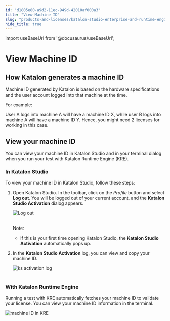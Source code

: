 ```yaml
---
id: "d1805e80-a9d2-11ec-949d-42010af000a3"
title: "View Machine ID"
slug: "products-and-licenses/katalon-studio-enterprise-and-runtime-engine-licenses/view-machine-id"
hide_title: true
---
```

import useBaseUrl from '@docusaurus/useBaseUrl';

    

# <a id="id_machine-id" class="anchor_top_offset"/><a id="ariaid-title1" class="anchor_top_offset"/>View Machine ID

    
    
  
    

## <a id="id_1" class="anchor_top_offset"/>How Katalon generates a machine ID

    
      
<p xmlns="http://www.w3.org/1999/xhtml" className="p">Machine ID generated by Katalon is based on the hardware   specifications and the user account logged into that machine at the   time.</p> 
      
<p xmlns="http://www.w3.org/1999/xhtml" className="p">For example:</p> 
      
<p xmlns="http://www.w3.org/1999/xhtml" className="p">User A logs into machine A will have a machine ID X, while user   B logs into machine A will have a machine ID Y. Hence, you might   need 2 licenses for working in this case.</p> 
    
  
    

## <a id="id_2" class="anchor_top_offset"/>View your machine ID

    
      
<p xmlns="http://www.w3.org/1999/xhtml" className="p">You can view your machine ID in Katalon Studio and in your   terminal dialog when you run your test with Katalon Runtime Engine   (KRE).</p> 
    
          

### <a id="id_3" class="anchor_top_offset"/>In Katalon Studio

<p xmlns="http://www.w3.org/1999/xhtml" className="p">To view your machine ID in Katalon Studio, follow these   steps:</p> 
<ol xmlns="http://www.w3.org/1999/xhtml" className="ol"><li className="li">     <p className="p">Open Katalon Studio. In the toolbar, click on the       <em className="ph i">Profile</em> button and select <strong className="ph b">Log out</strong>. You       will be logged out of your current account, and the <strong className="ph b">Katalon         Studio Activation</strong> dialog appears.</p>     <p className="p">       <img className="image" src={useBaseUrl("https://github.com/katalon-studio/docs-images/raw/master/katalon-studio/docs/machine-ID/KS-LICENSE-Log-out-text.png")} alt="Log out" /><br /><br />     </p>     <div className="note note note_note"><span className="note__title">Note:</span>        <p className="p" /><ul className="ul"><li className="li"><p className="p">If this is your first time opening Katalon Studio, the             <strong className="ph b">Katalon Studio Activation</strong> automatically pops             up.</p></li></ul>     </div>   </li><li className="li">     <p className="p">In the <strong className="ph b">Katalon Studio Activation</strong> log, you can       view and copy your machine ID.</p>     <p className="p">       <img className="image" src={useBaseUrl("https://github.com/katalon-studio/docs-images/raw/master/katalon-studio/docs/machine-ID/KS-LICENSE-machine-ID.png")} alt="ks activation log" /><br /><br />     </p>   </li></ol> 
      

### <a id="id_4" class="anchor_top_offset"/>With Katalon Runtime Engine

      
        
<p xmlns="http://www.w3.org/1999/xhtml" className="p">Running a test with KRE automatically fetches your machine ID to   validate your license. You can view your machine ID information in   the terminal.</p> 
        
<p xmlns="http://www.w3.org/1999/xhtml" className="p">   <img className="image" src={useBaseUrl("https://github.com/katalon-studio/docs-images/raw/master/katalon-studio/docs/machine-ID/machine-id-kre.png")} alt="machine ID in KRE" /><br /><br /> </p> 
      
    
